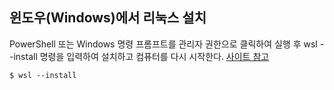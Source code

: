 ## 윈도우(Windows)에서 리눅스 설치

PowerShell 또는 Windows 명령 프롬프트를 관리자 권한으로 클릭하여 실행 후 wsl --install 명령을 입력하여 설치하고 컴퓨터를 다시 시작한다.
[사이트 참고](https://learn.microsoft.com/ko-kr/windows/wsl/install)

```
$ wsl --install
```
